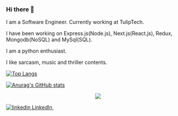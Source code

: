 ### Hi there 👋 

I am a Software Engineer. Currently working at TulipTech.

I have been working on Express.js(Node.js), Next.js(React.js), Redux, Mongodb(NoSQL) and MySql(SQL).

I am a python enthusiast.   

I like sarcasm, music and thriller contents. 


[![Top Langs](https://github-readme-stats.vercel.app/api/top-langs/?username=Fathma&layout=compact&theme=merko&how_icons=true&hide=html,EJS,css,Less&exclude_repo=admin2)](https://github.com/anuraghazra/github-readme-stats)

[![Anurag's GitHub stats](https://github-readme-stats.vercel.app/api?username=Fathma&count_private=true&show_icons=true&theme=merko)](https://github.com/anuraghazra/github-readme-stats) <div align="center">![](https://komarev.com/ghpvc/?username=Fathma&color=yellow)</div>


<p>
  <a href="https://www.linkedin.com/in/fathma-siddique-1a0412138/" rel="nofollow noreferrer">
    <img src="https://i.stack.imgur.com/gVE0j.png" alt="linkedin"> LinkedIn
  </a> &nbsp; 
</p> 

<!--
**Fathma/Fathma** is a ✨ _special_ ✨ repository because its `README.md` (this file) appears on your GitHub profile.

Here are some ideas to get you started:

- 🔭 I’m currently working on ...
- 🌱 I’m currently learning ...
- 👯 I’m looking to collaborate on ...
- 🤔 I’m looking for help with ...
- 💬 Ask me about ...
- 📫 How to reach me: ...
- 😄 Pronouns: ...
- ⚡ Fun fact: ...
-->
